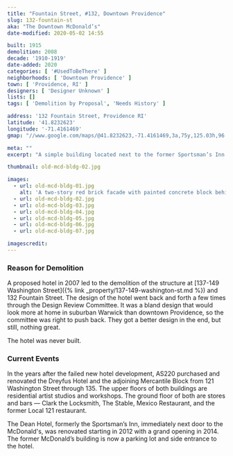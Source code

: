 ```yaml
---
title: "Fountain Street, #132, Downtown Providence"
slug: 132-fountain-st
aka: "The Downtown McDonald’s"
date-modified: 2020-05-02 14:55

built: 1915
demolition: 2008
decade: '1910-1919'
date-added: 2020
categories: [ '#UsedToBeThere' ]
neighborhoods: [ 'Downtown Providence' ]
town: [ 'Providence, RI' ]
designers: [ 'Designer Unknown' ]
lists: []
tags: [ 'Demolition by Proposal', 'Needs History' ]

address: '132 Fountain Street, Providence RI'
latitude: '41.8232623'
longitude: '-71.4161469'
gmap: "//www.google.com/maps/@41.8232623,-71.4161469,3a,75y,125.03h,96.12t/data=!3m6!1e1!3m4!1sapauteUAoeTPiXNW01lowg!2e0!7i13312!8i6656"

meta: ""
excerpt: "A simple building located next to the former Sportsman’s Inn (now the Dean Hotel) that was razed for a never-built hotel."

thumbnail: old-mcd-bldg-02.jpg

images:
  - url: old-mcd-bldg-01.jpg
    alt: 'A two-story red brick facade with painted concrete block behind. Windows and door openings on the facade have arched lintels. Windows on the ground floor have been closed up with plywood.'
  - url: old-mcd-bldg-02.jpg
  - url: old-mcd-bldg-03.jpg
  - url: old-mcd-bldg-04.jpg
  - url: old-mcd-bldg-05.jpg
  - url: old-mcd-bldg-06.jpg
  - url: old-mcd-bldg-07.jpg

imagescredit:  
---
```


### Reason for Demolition

A proposed hotel in 2007 led to the demolition of the structure at [137-149 Washington Street]({% link _property/137-149-washington-st.md %}) and 132 Fountain Street. The design of the hotel went back and forth a few times through the Design Review Committee. It was a bland design that would look more at home in suburban Warwick than downtown Providence, so the committee was right to push back. They got a better design in the end, but still, nothing great. 

The hotel was never built. 

### Current Events

In the years after the failed new hotel development, AS220 purchased and renovated the Dreyfus Hotel and the adjoining Mercantile Block from 121 Washington Street through 135. The upper floors of both buildings are residential artist studios and workshops. The ground floor of both are stores and bars — Clark the Locksmith, The Stable, Mexico Restaurant, and the former Local 121 restaurant. 

The Dean Hotel, formerly the Sportsman’s Inn, immediately next door to the McDonald's, was renovated starting in 2012 with a grand opening in 2014. The former McDonald’s building is now a parking lot and side entrance to the hotel. 
